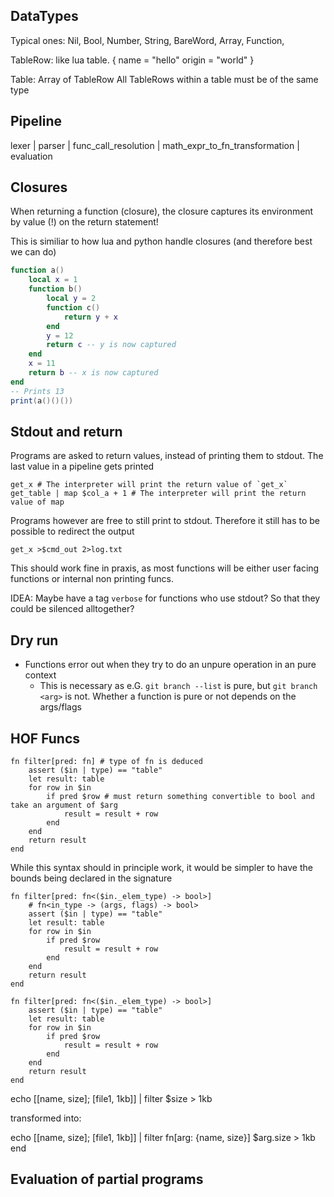 ## DataTypes
Typical ones: Nil, Bool, Number, String, BareWord, Array, Function,

TableRow: like lua table.
{
    name = "hello"
    origin = "world"
}

Table: Array of TableRow
All TableRows within a table must be of the same type
## Pipeline
lexer | parser | func_call_resolution | math_expr_to_fn_transformation | evaluation
## Closures
When returning a function (closure), the closure captures its environment by value (!) on the return statement!

This is similiar to how lua and python handle closures (and therefore best we can do)
```lua
function a()
    local x = 1
    function b()
        local y = 2
        function c()
            return y + x
        end
        y = 12
        return c -- y is now captured
    end
    x = 11
    return b -- x is now captured
end
-- Prints 13
print(a()()()) 
```

## Stdout and return
Programs are asked to return values, instead of printing them to stdout. The last value in a pipeline gets printed
```lu
get_x # The interpreter will print the return value of `get_x`
get_table | map $col_a + 1 # The interpreter will print the return value of map
```

Programs however are free to still print to stdout. Therefore it still has to be possible to redirect the output
```lu
get_x >$cmd_out 2>log.txt
```

This should work fine in praxis, as most functions will be either user facing functions or internal non printing funcs.

IDEA: Maybe have a tag `verbose` for functions who use stdout? So that they could be silenced alltogether?


## Dry run
- Functions error out when they try to do an unpure operation in an pure context
    - This is necessary as e.G. `git branch --list` is pure, but `git branch <arg>` is not. Whether a function is pure or not depends on the args/flags
 
## HOF Funcs
```lu
fn filter[pred: fn] # type of fn is deduced
    assert ($in | type) == "table"
    let result: table
    for row in $in
        if pred $row # must return something convertible to bool and take an argument of $arg
            result = result + row
        end
    end
    return result
end
```
While this syntax should in principle work, it would be simpler to have the bounds being declared in the signature


```lu
fn filter[pred: fn<($in._elem_type) -> bool>]
    # fn<in_type -> (args, flags) -> bool>
    assert ($in | type) == "table"
    let result: table
    for row in $in
        if pred $row
            result = result + row
        end
    end
    return result
end
```
```lu
fn filter[pred: fn<($in._elem_type) -> bool>]
    assert ($in | type) == "table"
    let result: table
    for row in $in
        if pred $row
            result = result + row
        end
    end
    return result
end
```

echo [[name, size]; [file1, 1kb]] | filter $size > 1kb

transformed into:

echo [[name, size]; [file1, 1kb]] | filter fn[arg: {name, size}] $arg.size > 1kb end



## Evaluation of partial programs

